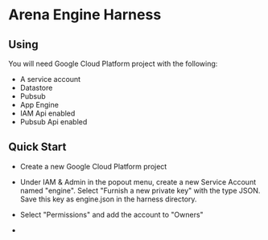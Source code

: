 # Arena Engine Harness

## Using

You will need Google Cloud Platform project with the following:

 * A service account
 * Datastore
 * Pubsub
 * App Engine
 * IAM Api enabled
 * Pubsub Api enabled


## Quick Start

 * Create a new Google Cloud Platform project

 * Under IAM & Admin in the popout menu, create a new Service Account named "engine". Select "Furnish a new private key" with the type JSON. Save this key as engine.json in the harness directory.

 * Select "Permissions" and add the account to "Owners"

 *
